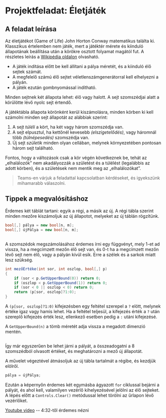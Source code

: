 # Projektfeladat: Életjáték

## A feladat leírása
Az életjátékot (Game of Life)  John Horton Conway matematikus találta ki. Klasszikus értelemben nem játék, mert a játéktér mérete és kiinduló állapotának beállítása után a körökre osztott folyamat magától fut. A részletes leírás a [Wikipédia oldalon](https://hu.wikipedia.org/wiki/%C3%89letj%C3%A1t%C3%A9k) olvasható. 

- A játék indítása előtt be kell állítani a pálya méretét, és a kiinduló élő sejtek számát.
- A megfelelő számú élő sejtet véletlenszámgenerátorral kell elhelyezni a pályán.
- A játék ezután gombnyomással indítható. 

Minden sejtnek két állapota lehet: élő vagy halott. A sejt szomszédjai alatt a körülötte lévő nyolc sejt értendő. 

A játéktábla állapota körönként kerül kiszámolásra, minden körben ki kell számolni minden sejt állapotát az alábbiak szerint:

1.  A sejt  _túléli_  a kört, ha két vagy három szomszédja van.
2.  A sejt elpusztul, ha kettőnél kevesebb  _(elszigetelődés)_, vagy háromnál több  _(túlnépesedés)_  szomszédja van.
3.  Új sejt  _születik_  minden olyan cellában, melynek környezetében pontosan három sejt található.

Fontos, hogy a változások csak a kör végén következnek be, tehát az „elhalálozók” nem akadályozzák a születést és a túlélést (legalábbis az adott körben), és a születések nem mentik meg az „elhalálozókat”.

> Teams-en várjuk a feladattal kapcsolatban kérdéseket, és igyekszünk mihamarabb válaszolni.

## Tippek a megvalósításhoz

Érdemes két táblát tartani: egyik a régi, a másik az új. A régi tábla szerint minden mezőre kiszámoljuk az új állapotot, melyeket az új táblán rögzítünk. 

``` csharp
bool[,] pálya = new bool[n, m];
bool[,] újPálya = new bool[n, m];
```
##
A szomszédok megszámolásához érdemes írni egy függvényt, mely 1-et ad vissza, ha a megcímzett mezőn élő sejt van, és 0-t ha a megcímzett mezőn lévő sejt nem élő, vagy a pályán kívül esik. Erre a szélek és a sarkok miatt lesz szükség. 

``` csharp
int mezőÉrtéke(int sor, int oszlop, bool[,] p)
{
    if (sor < p.GetUpperBound(0)) return 0;
    if (oszlop < p.GetUpperBound(1)) return 0;
    if (sor < 0 || oszlop < 0) return 0;
    return (p[sor, oszlop]?1:0);
}
```

A `(p[sor, oszlop]?1:0)` kifejezésben egy feltétel szerepel a `?` elött, melynek értéke igaz vagy hamis lehet. Ha a feltétel teljesül, a kifejezés érték a `?` után szereplő kifejezés érték lesz, ellenkező esetben pedig a `:` utáni kifejezésé. 

A `GetUpperBound(n)` a tömb méretét adja vissza a megadott dimenzió mentén. 

##
Így már egyszerűen be lehet járni a pályát, a összeadogatni a 8 szomszédból olvasott értéket, és meghatározni a mező új állapotát. 

A művelet végeztével átmásoljuk az új tábla tartalmát a régibe, és kezdjük elölről. 

``` csharp
pálya = újPálya;
```
Ezután a képernyőn érdemes két egymásba ágyazott `for` ciklussal bejárni a pályát, és ahol kell, valamilyen vezérlő kihelyezésével jelölni az élő sejteket. A lépés előtt a `Controls.Clear()` metódussal lehet törölni az űrlapon lévő vezérlőket. 


[Youtube video](https://www.youtube.com/watch?v=6avJHaC3C2U&feature=emb_rel_end) -- 4:32-től érdemes nézni
